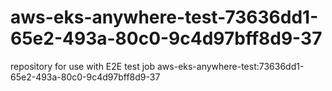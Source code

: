 # aws-eks-anywhere-test-73636dd1-65e2-493a-80c0-9c4d97bff8d9-37
repository for use with E2E test job aws-eks-anywhere-test:73636dd1-65e2-493a-80c0-9c4d97bff8d9-37
